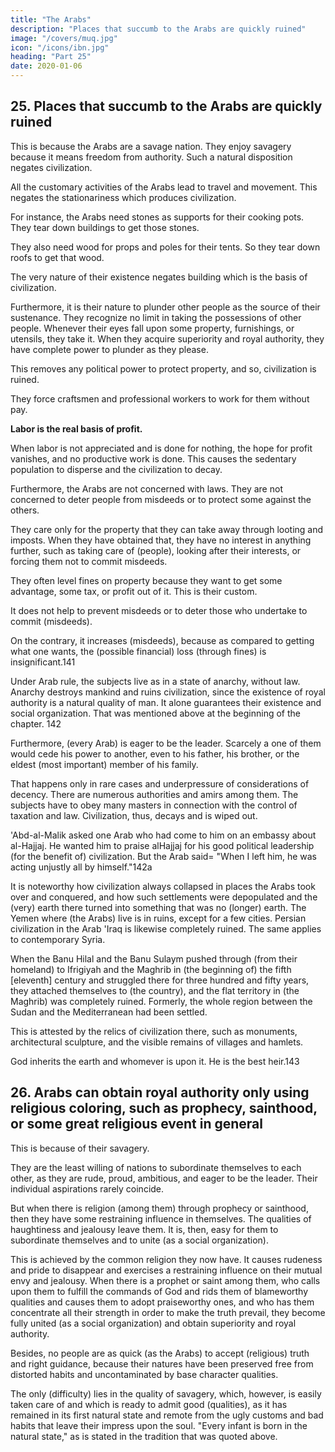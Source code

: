 ```yaml
---
title: "The Arabs"
description: "Places that succumb to the Arabs are quickly ruined"
image: "/covers/muq.jpg"
icon: "/icons/ibn.jpg"
heading: "Part 25"
date: 2020-01-06
---
```



## 25. Places that succumb to the Arabs are quickly ruined

This is because the Arabs are a savage nation. They enjoy savagery because it means freedom from authority<!--  and no subservience to leadership -->. Such a natural disposition negates <!-- is the negation and antithesis of --> civilization. 

All the customary activities of the Arabs lead to travel and movement. This <!-- is the antithesis and --> negates the stationariness which produces civilization. 

For instance, the Arabs need stones as supports for their cooking pots. They tear down buildings to get those stones. <!-- , and use them for that purpose. --> 

They also need wood for props and poles for their tents. <!--  and for use as tent poles for their dwellings. --> So they tear down roofs to get that wood. 

The very nature of their existence negates building which is the basis of civilization. <!-- This is the case with them quite generally. -->

Furthermore, it is their nature to plunder other people as the source of their sustenance. <!-- lies wherever the shadow of their lances falls. --> They recognize no limit in taking the possessions of other people. Whenever their eyes fall upon some property, furnishings, or utensils, they take it. When they acquire superiority and royal authority, they have complete power to plunder as they please. 

This removes any political power to protect property, and so, civilization is ruined.

They force craftsmen and professional workers to work for them without pay. <!-- do their work, they do not see any value in it and do not pay them for it. -->

<!-- Now, as we shall mention, 140  -->

**Labor is the real basis of profit.** 

When labor is not appreciated and is done for nothing, the hope for profit vanishes, and no productive work is done. This causes the sedentary population to disperse and the civilization to decay.

Furthermore, the Arabs are not concerned with laws. They are not concerned to deter people from misdeeds or to protect some against the others. 

They care only for the property that they can take away through looting and imposts. When they have obtained that, they have no interest in anything further, such as taking care of (people), looking after their interests, or forcing them not to commit misdeeds. 

They often level fines on property because they want to get some advantage, some tax, or profit out of it. This is their custom.

It does not help to prevent misdeeds or to deter those who undertake to commit (misdeeds). 

On the contrary, it increases (misdeeds), because as compared to getting what one wants, the (possible financial) loss (through fines) is insignificant.141 

Under Arab rule, the subjects live as in a state of anarchy, without law. Anarchy destroys mankind and ruins civilization, since the existence of royal authority is a natural quality of man. It alone guarantees their existence and social organization. That was mentioned above at the beginning of the chapter. 142

Furthermore, (every Arab) is eager to be the leader. Scarcely a one of them would cede his power to another, even to his father, his brother, or the eldest (most important) member of his family. 

That happens only in rare cases and underpressure of considerations of decency. There are numerous authorities and amirs among them. The subjects have to obey many masters in connection with the control of taxation and law. Civilization, thus, decays and is wiped out. 

'Abd-al-Malik asked one Arab who had come to him on an embassy about al-Hajjaj. He wanted him to praise alHajjaj for his good political leadership (for the benefit of) civilization. But the Arab said= "When I left him, he was acting unjustly
all by himself."142a

It is noteworthy how civilization always collapsed in places the Arabs took over and conquered, and how such settlements were depopulated and the (very) earth there turned into something that was no (longer) earth. The Yemen where (the Arabs) live is in ruins, except for a few cities. Persian civilization in the Arab 'Iraq is likewise completely ruined. The same applies to contemporary Syria. 

When the Banu Hilal and the Banu Sulaym pushed through (from their homeland) to Ifrigiyah and the Maghrib in (the beginning of) the fifth [eleventh] century and struggled there for three hundred and fifty years, they attached themselves to (the country),
and the flat territory in (the Maghrib) was completely ruined. Formerly, the whole region between the Sudan and the Mediterranean had been settled. 

This is attested by the relics of civilization there, such as monuments, architectural sculpture, and the visible remains of villages and hamlets.

God inherits the earth and whomever is upon it. He is the best heir.143


## 26. Arabs can obtain royal authority only using religious coloring, such as prophecy, sainthood, or some great religious event in general

This is because of their savagery. 

They are the least willing of nations to subordinate themselves to each other, as they are rude, proud, ambitious, and eager to be the leader. Their individual aspirations rarely coincide. 

But when there is religion (among them) through prophecy or sainthood, then they have some restraining influence in themselves. The qualities of haughtiness and jealousy leave them. It is, then, easy for them to subordinate themselves and to unite (as a social organization). 

This is achieved by the common religion they now have. It causes rudeness and pride to disappear and exercises a restraining influence on their mutual envy and jealousy. When there is a prophet or saint among them, who calls upon them to fulfill the commands of God and rids them of blameworthy qualities and causes them to adopt praiseworthy ones, and who has them concentrate all their strength in order to make the truth prevail, they become fully united (as a social organization) and obtain superiority and royal authority. 

Besides, no people are as quick (as the Arabs) to accept (religious) truth and right guidance, because their natures have been preserved free from distorted habits and uncontaminated by base character qualities. 

The only (difficulty) lies in the quality of savagery, which, however, is easily taken care of and which is ready to admit good (qualities), as it has remained in its first natural state and remote from the ugly customs and bad habits that leave their impress upon the soul. "Every infant is born in the natural state," as is stated in the tradition that was quoted above.
